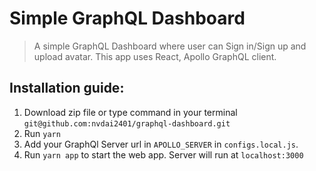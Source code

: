 # Simple GraphQL Dashboard
> A simple GraphQL Dashboard where user can Sign in/Sign up and upload avatar. This app uses React, Apollo GraphQL client.

## Installation guide:
 1. Download zip file or type command in your terminal `git@github.com:nvdai2401/graphql-dashboard.git`
 2. Run `yarn`
 3. Add your GraphQl Server url in `APOLLO_SERVER` in `configs.local.js`.
 4. Run `yarn app` to start the web app. Server will run at `localhost:3000`